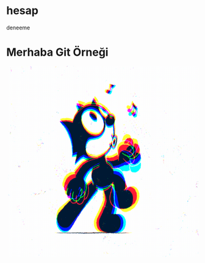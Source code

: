 # hesap
deneeme

<h1>Merhaba Git Örneği</h1>
 
  
<p><img align="right" src="https://github.com/UgurArii/hesap/blob/main/5eeea355389655.59822ff824b72.gif" width="500" height="500"/></p>
